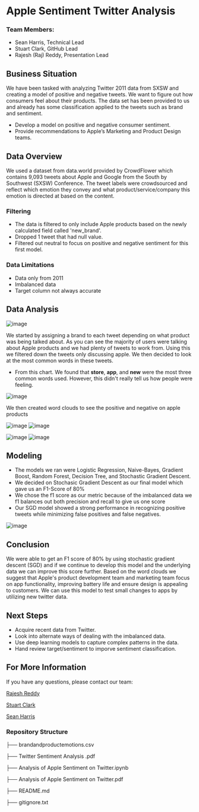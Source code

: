 # Apple Sentiment Twitter Analysis
### Team Members:
- Sean Harris, Technical Lead
- Stuart Clark, GitHub Lead
- Rajesh (Raj) Reddy, Presentation Lead

  
## Business Situation
We have been tasked with analyzing Twitter 2011 data from SXSW and creating a model of positive and negative tweets. We want to figure out how consumers feel about their products. The data set has been provided to us and already has some classification applied to the tweets such as brand and sentiment.

- Develop a model on positive and negative consumer sentiment.
- Provide recommendations to Apple’s Marketing and Product Design teams.

## Data Overview
We used a dataset from data.world provided by CrowdFlower which contains 9,093 tweets about Apple and Google from the South by Southwest (SXSW) Conference. The tweet labels were crowdsourced and reflect which emotion they convey and what product/service/company this emotion is directed at based on the content.

### Filtering
- The data is filtered to only include Apple products based on the newly calculated field called 'new_brand'.
- Dropped 1 tweet that had null value.
- Filtered out neutral to focus on positive and negative sentiment for this first model.

### Data Limitations
- Data only from 2011
- Imbalanced data
- Target column not always accurate

## Data Analysis 
![image](https://github.com/sclarkHOU/Phase_4_Project/assets/56837718/67396ce3-0038-4025-a901-81cc6a081ec8)

We started by assigning a brand to each tweet depending on what product was being talked about. 
As you can see the majority of users were talking about Apple products and we had plenty of tweets to work from. Using this we filtered down the tweets only discussing apple. We then decided to look at the most common words in these tweets. 

- From this chart. We found that **store**,  **app**, and **new** were the most three common words used. However, this didn't really tell us how people were feeling.

![image](https://github.com/sclarkHOU/Phase_4_Project/assets/56837718/6ae56362-ea02-4316-b918-c0864a2ab513)

We then created word clouds to see the positive and negative on apple products

![image](https://github.com/sclarkHOU/Phase_4_Project/assets/56837718/a3106e1d-1ca7-4e36-a419-7c54036691c7)
![image](https://github.com/sclarkHOU/Phase_4_Project/assets/56837718/f34e6c26-6c46-4567-bfcc-c71c3e08bd60)


![image](https://github.com/sclarkHOU/Phase_4_Project/assets/56837718/861e5a37-5ffe-4611-8efc-091fcab24aed)
![image](https://github.com/sclarkHOU/Phase_4_Project/assets/56837718/9cc63675-7c1e-496a-84fe-67b32b86a6ec)


## Modeling
- The models we ran were Logistic Regression, Naive-Bayes, Gradient Boost, Random Forest, Decision Tree, and Stochastic Gradient Descent.
- We decided on Stochasic Gradient Descent as our final model which gave us an F1-Score of 80%
- We chose the f1 score as our metric because of the  imbalanced data we f1 balances out both precision and recall to give us one score
- Our SGD model showed a strong performance in recognizing positive tweets while minimizing false positives and false negatives.

![image](https://github.com/sclarkHOU/Phase_4_Project/assets/56837718/9a109b7e-91b2-4d22-82f4-11bb103091db)


## Conclusion
We were able to get an F1 score of 80% by using stochastic gradient descent (SGD) and if we continue to develop this model and the underlying data we can improve this score further. Based on the word clouds we suggest that Apple's product development team and marketing team focus on app functionality, improving battery life and ensure design is appealing to customers. We can use this model to test small changes to apps by utilizing new twitter data.

## Next Steps 
- Acquire recent data from Twitter.
- Look into alternate ways of dealing with the imbalanced data.
- Use deep learning models to capture complex patterns in the data.
- Hand review target/sentiment to imporve sentiment classification.

  
## For More Information
 If you have any questions, please contact our team:

 [Rajesh Reddy](https://github.com/rredd002)

 [Stuart Clark](https://github.com/sclarkHOU)

 [Sean Harris](https://github.com/smharris312)

### Repository Structure

├── brandandproductemotions.csv

├── Twitter Sentiment Analysis .pdf

├── Analysis of Apple Sentiment on Twitter.ipynb

├── Analysis of Apple Sentiment on Twitter.pdf

├── README.md

├── gitignore.txt

































